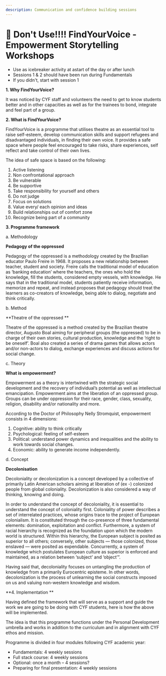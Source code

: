 ```yaml
---
description: Communication and confidence building sessions
---
```


# 🛑 Don't Use!!!! FindYourVoice - Empowerment Storytelling Workshops

* Use as  icebreaker activity at astart of the day or after lunch
* Sessions 1 & 2 should have been run during Fundamentals
* If you didn't, start with session 1&#x20;

**1. Why FindYourVoice?**

It was noticed by CYF staff and volunteers the need to get to know students better and in other capacities as well as for the trainees to bond, integrate and feel part of a group.

**2. What is FindYourVoice?**

FindYourVoice is a programme that utilises theatre as an essential tool to raise self-esteem, develop communication skills and support refugees and disadvantaged individuals, in finding their own voice. It provides a safe space where people feel encouraged to take risks, share experiences, self reflect and take control of their own lives.

The idea of safe space is based on the following:

1. Active listening
2. Non confrontational approach
3. Be vulnerable
4. Be supportive
5. Take responsibility for yourself and others
6. Do not judge
7. Focus on solutions
8. Value every/ each opinion and ideas
9. Build relationships out of comfort zone
10. Recognize being part of a community

**3. Programme framework**

a. Methodology

**Pedagogy of the oppressed**

Pedagogy of the oppressed is a methodology created by the Brazilian educator Paulo Freire in 1968. It proposes a new relationship between teacher, student and society. Freire calls the traditional model of education as ‘banking education’ where the teachers, the ones who hold the knowledge, fill the students, considered empty vessels, with knowledge. He says that in the traditional model, students patiently receive information, memorize and repeat, and instead proposes that pedagogy should treat the learners as co-creators of knowledge, being able to dialog, negotiate and think critically.

b. Method

**Theatre of the oppressed **

Theatre of the oppressed is a method created by the Brazilian theatre director, Augusto Boal aiming for peripheral groups (the oppressed) to be in charge of their own stories, cultural production, knowledge and the ‘right to be oneself’. Boal also created a series of drama games that allows actors and/or non-actors to dialog, exchange experiences and discuss actions for social change.

c. Theory

**What is empowerment?**

Empowerment as a theory is intertwined with the strategic social development and the recovery of individual’s potential as well as intellectual emancipation. Empowerment aims at the liberation of an oppressed group. Groups can be under oppression for their race, gender, class, sexuality, religion, disability and/or nationality and more.

According to the Doctor of Philosophy Nelly Stromquist, empowerment consists in 4 dimensions:

1. Cognitive: ability to think critically
2. Psychological: feeling of self-esteem
3. Political: understand power dynamics and inequalities and the ability to work towards social changes.
4. Economic: ability to generate income independently.

d. Concept

**Decolonisation**

Decoloniality or decolonization is a concept developed by a collective of primarily Latin American scholars aiming at liberation of (ex -) colonized people from global coloniality. Decolonization is also considered a way of thinking, knowing and doing.

In order to understand the concept of decoloniality, it is essential to understand the concept of coloniality first. Coloniality of power describes a set of interrelated practices, whose origins trace to the project of European colonialism. It is constituted through the co-presence of three fundamental elements: domination, exploitation and conflict. Furthermore, a system of racial hierarchy is recognized as the foundation upon which the modern world is structured. Within this hierarchy, the European subject is posited as superior to all others; conversely, other subjects — those colonized, those enslaved — were posited as expendable. Concurrently, a system of knowledge which postulates European culture as superior is enforced and maintained, as a relation between ‘subject’ and ‘object’”.

Having said that, decoloniality focuses on untangling the production of knowledge from a primarily Eurocentric episteme. In other words, decolonization is the process of unlearning the social constructs imposed on us and valuing non-western knowledge and wisdom.

**4. Implementation **

Having defined the framework that will serve as a support and guide the work we are going to be doing with CYF students,  here is how the above will be implemented.

The idea is that this programme functions under the Personal Development umbrella and works in addition to the curriculum and in alignment with CYF ethos and mission.

Programme is divided in four modules following CYF academic year:

* Fundamentals: 4 weekly sessions&#x20;
* Full stack course: 4 weekly sessions
* Optional: once a month – 4 sessions?&#x20;
* Preparing for final presentation: 4 weekly sessions
